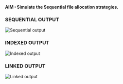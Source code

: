 **AIM : Simulate the Sequential file allocation strategies.**

### SEQUENTIAL OUTPUT
![Sequential output](exp10(a).png.png) 

### INDEXED OUTPUT
![Indexed output](exp10(b).png.png) 

### LINKED OUTPUT
![Linked output](exp10(c).png.png) 
